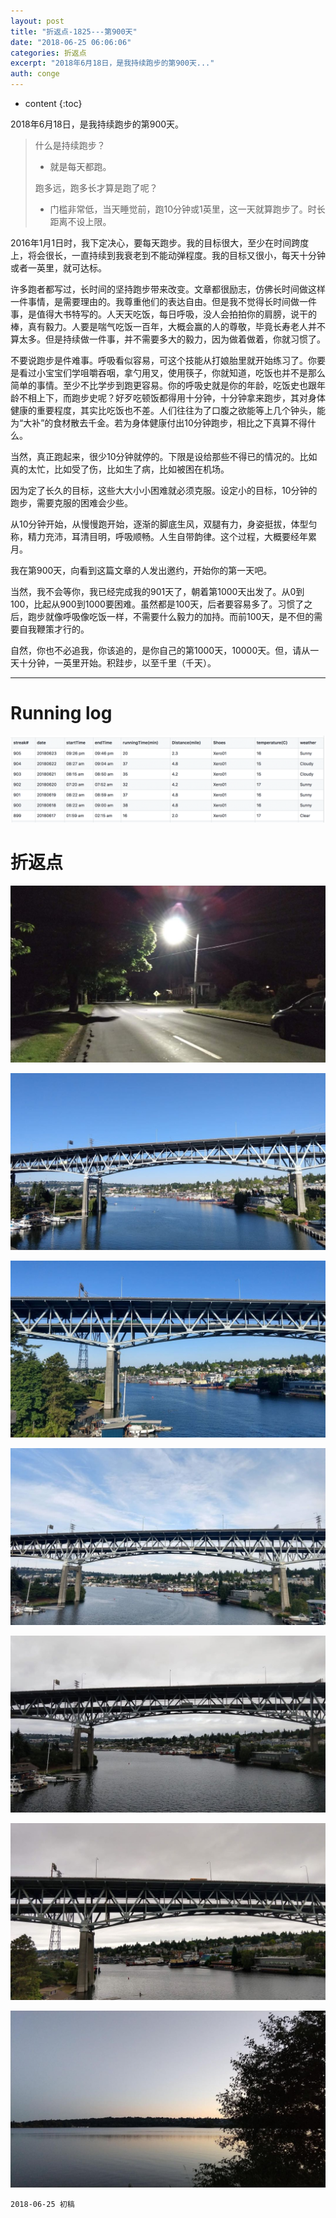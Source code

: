 ```yaml
---
layout: post
title: "折返点-1825---第900天"
date: "2018-06-25 06:06:06"
categories: 折返点
excerpt: "2018年6月18日，是我持续跑步的第900天..."
auth: conge
---
```

* content
{:toc}

2018年6月18日，是我持续跑步的第900天。

> 什么是持续跑步？
>
> - 就是每天都跑。
>
> 跑多远，跑多长才算是跑了呢？
>
> - 门槛非常低，当天睡觉前，跑10分钟或1英里，这一天就算跑步了。时长距离不设上限。

2016年1月1日时，我下定决心，要每天跑步。我的目标很大，至少在时间跨度上，将会很长，一直持续到我衰老到不能动弹程度。我的目标又很小，每天十分钟或者一英里，就可达标。

许多跑者都写过，长时间的坚持跑步带来改变。文章都很励志，仿佛长时间做这样一件事情，是需要理由的。我尊重他们的表达自由。但是我不觉得长时间做一件事，是值得大书特写的。人天天吃饭，每日呼吸，没人会拍拍你的肩膀，说干的棒，真有毅力。人要是喘气吃饭一百年，大概会赢的人的尊敬，毕竟长寿老人并不算太多。但是持续做一件事，并不需要多大的毅力，因为做着做着，你就习惯了。

不要说跑步是件难事。呼吸看似容易，可这个技能从打娘胎里就开始练习了。你要是看过小宝宝们学咀嚼吞咽，拿勺用叉，使用筷子，你就知道，吃饭也并不是那么简单的事情。至少不比学步到跑更容易。你的呼吸史就是你的年龄，吃饭史也跟年龄不相上下，而跑步史呢？好歹吃顿饭都得用十分钟，十分钟拿来跑步，其对身体健康的重要程度，其实比吃饭也不差。人们往往为了口腹之欲能等上几个钟头，能为“大补”的食材散去千金。若为身体健康付出10分钟跑步，相比之下真算不得什么。

当然，真正跑起来，很少10分钟就停的。下限是设给那些不得已的情况的。比如真的太忙，比如受了伤，比如生了病，比如被困在机场。

因为定了长久的目标，这些大大小小困难就必须克服。设定小的目标，10分钟的跑步，需要克服的困难会少些。

从10分钟开始，从慢慢跑开始，逐渐的脚底生风，双腿有力，身姿挺拔，体型匀称，精力充沛，耳清目明，呼吸顺畅。人生自带韵律。这个过程，大概要经年累月。

我在第900天，向看到这篇文章的人发出邀约，开始你的第一天吧。

当然，我不会等你，我已经完成我的901天了，朝着第1000天出发了。从0到100，比起从900到1000要困难。虽然都是100天，后者要容易多了。习惯了之后，跑步就像呼吸像吃饭一样，不需要什么毅力的加持。而前100天，是不但的需要自我鞭策才行的。

自然，你也不必追我，你该追的，是你自己的第1000天，10000天。但，请从一天十分钟，一英里开始。积跬步，以至千里（千天）。

--------------

# Running log

![Running log, week 25, 2018](/assets/images/折返点/118382-2e958e7d9a141fe5.png)

# 折返点

![20180617.jpg](/assets/images/折返点/118382-948a5f012e1f5c21.jpg)

![20180618.jpg](/assets/images/折返点/118382-44a765309ab25bf0.jpg)

![20180619.jpg](/assets/images/折返点/118382-ed7bd63453182d67.jpg)

![20180620.jpg](/assets/images/折返点/118382-861a518944cf13a3.jpg)

![20180621.jpg](/assets/images/折返点/118382-e7bb30687ee6ae22.jpg)

![20180622.jpg](/assets/images/折返点/118382-c89f310b20554dfe.jpg)

![20180623.jpg](/assets/images/折返点/118382-f634ce0b28094b71.jpg)

```
2018-06-25 初稿
```
